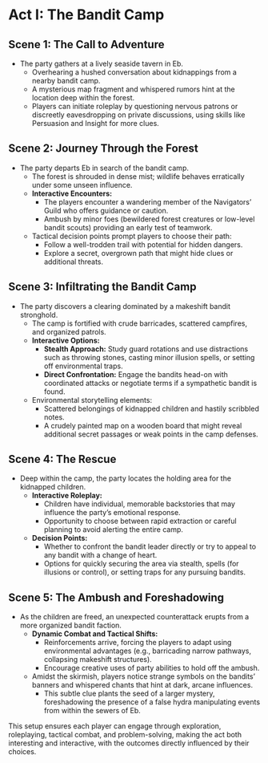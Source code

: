 # Act I: The Bandit Camp

## Scene 1: The Call to Adventure
- The party gathers at a lively seaside tavern in Eb.
	- Overhearing a hushed conversation about kidnappings from a nearby bandit camp.
	- A mysterious map fragment and whispered rumors hint at the location deep within the forest.
	- Players can initiate roleplay by questioning nervous patrons or discreetly eavesdropping on private discussions, using skills like Persuasion and Insight for more clues.

## Scene 2: Journey Through the Forest
- The party departs Eb in search of the bandit camp.
	- The forest is shrouded in dense mist; wildlife behaves erratically under some unseen influence.
	- **Interactive Encounters:**
		- The players encounter a wandering member of the Navigators’ Guild who offers guidance or caution.
		- Ambush by minor foes (bewildered forest creatures or low-level bandit scouts) providing an early test of teamwork.
	- Tactical decision points prompt players to choose their path:
		- Follow a well-trodden trail with potential for hidden dangers.
		- Explore a secret, overgrown path that might hide clues or additional threats.

## Scene 3: Infiltrating the Bandit Camp
- The party discovers a clearing dominated by a makeshift bandit stronghold.
	- The camp is fortified with crude barricades, scattered campfires, and organized patrols.
	- **Interactive Options:**
		- **Stealth Approach:** Study guard rotations and use distractions such as throwing stones, casting minor illusion spells, or setting off environmental traps.
		- **Direct Confrontation:** Engage the bandits head-on with coordinated attacks or negotiate terms if a sympathetic bandit is found.
	- Environmental storytelling elements:
		- Scattered belongings of kidnapped children and hastily scribbled notes.
		- A crudely painted map on a wooden board that might reveal additional secret passages or weak points in the camp defenses.

## Scene 4: The Rescue
- Deep within the camp, the party locates the holding area for the kidnapped children.
	- **Interactive Roleplay:**
		- Children have individual, memorable backstories that may influence the party’s emotional response.
		- Opportunity to choose between rapid extraction or careful planning to avoid alerting the entire camp.
	- **Decision Points:**
		- Whether to confront the bandit leader directly or try to appeal to any bandit with a change of heart.
		- Options for quickly securing the area via stealth, spells (for illusions or control), or setting traps for any pursuing bandits.

## Scene 5: The Ambush and Foreshadowing
- As the children are freed, an unexpected counterattack erupts from a more organized bandit faction.
	- **Dynamic Combat and Tactical Shifts:**
		- Reinforcements arrive, forcing the players to adapt using environmental advantages (e.g., barricading narrow pathways, collapsing makeshift structures).
		- Encourage creative uses of party abilities to hold off the ambush.
	- Amidst the skirmish, players notice strange symbols on the bandits’ banners and whispered chants that hint at dark, arcane influences.
		- This subtle clue plants the seed of a larger mystery, foreshadowing the presence of a false hydra manipulating events from within the sewers of Eb.

This setup ensures each player can engage through exploration, roleplaying, tactical combat, and problem-solving, making the act both interesting and interactive, with the outcomes directly influenced by their choices.
